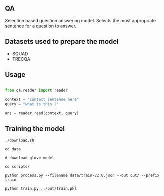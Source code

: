 ## QA

Selection based question answering model. Selects the most appropriate sentence for a question to answer.

## Datasets used to prepare the model

* SQUAD
* TRECQA

## Usage

```python

from qa.reader import reader

context = "context sentense here"
query = "what is this ?"

ans = reader.read(context, query)

```

## Training the model 

```
./download.sh

cd data

# download glove model

cd scripts/

python process.py --filename data/train-v2.0.json --out out/ --prefix train

python train.py ../out/train.pkl

```

